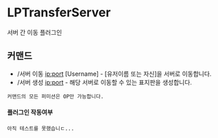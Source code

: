 # LPTransferServer
서버 간 이동 플러그인

## 커맨드
* /서버 이동 <ip:port> [Username] - [유저이름 또는 자신]을 서버로 이동합니다.
* /서버 생성 <ip:port> - 해당 서버로 이동할 수 있는 표지판을 생성합니다.

```
커맨드의 모든 퍼미션은 OP만 가능합니다.
```

#### 플러그인 작동여부
```
아직 테스트를 못했습니ㄷ...
```